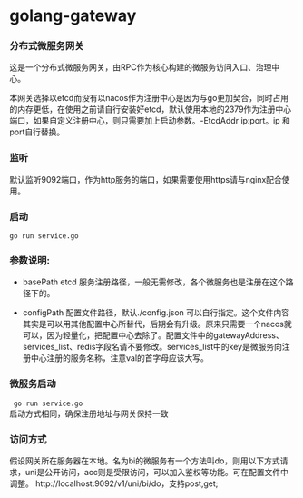 # golang-gateway
### 分布式微服务网关
这是一个分布式微服务网关，由RPC作为核心构建的微服务访问入口、治理中心。

本网关选择以etcd而没有以nacos作为注册中心是因为与go更加契合，同时占用的内存更低，在使用之前请自行安装好etcd，默认使用本地的2379作为注册中心端口，如果自定义注册中心，则只需要加上启动参数。-EtcdAddr ip:port。ip 和port自行替换。

### 监听  
默认监听9092端口，作为http服务的端口，如果需要使用https请与nginx配合使用。

### 启动  
```go run service.go ```  
### 参数说明:  
- basePath  etcd 服务注册路径，一般无需修改，各个微服务也是注册在这个路径下的。

- configPath  配置文件路径，默认./config.json 可以自行指定。这个文件内容其实是可以用其他配置中心所替代，后期会有升级。原来只需要一个nacos就可以，因为轻量化，把配置中心去除了。配置文件中的gatewayAddress、services_list、redis字段名请不要修改。services_list中的key是微服务向注册中心注册的服务名称，注意val的首字母应该大写。


### 微服务启动  
``` go run service.go```  
启动方式相同，确保注册地址与网关保持一致

### 访问方式  
假设网关所在服务器在本地。名为bi的微服务有一个方法叫do，则用以下方式请求，uni是公开访问，acc则是受限访问，可以加入鉴权等功能。可在配置文件中调整。
http://localhost:9092/v1/uni/bi/do，支持post,get;
